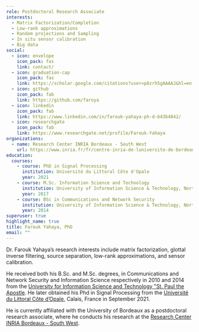 ```yaml
---
role: Postdoctoral Research Associate
interests:
  - Matrix Factorization/Completion
  - Low-rank approximations
  - Random projections and Sampling
  - In situ sensor calibration
  - Big data
social:
  - icon: envelope
    icon_pack: fas
    link: contact/
  - icon: graduation-cap
    icon_pack: fas
    link: https://scholar.google.com/citations?user=p8zrh5gAAAAJ&hl=en
  - icon: github
    icon_pack: fab
    link: https://github.com/faroya
  - icon: linkedin
    icon_pack: fab
    link: https://www.linkedin.com/in/farouk-yahaya-ph-d-643b4842/
  - icon: researchgate
    icon_pack: fab
    link: https://www.researchgate.net/profile/Farouk-Yahaya
organizations:
  - name: Research Center INRIA Bordeaux - South West
    url: https://www.inria.fr/fr/centre-inria-de-luniversite-de-bordeaux
education:
  courses:
    - course: PhD in Signal Processing
      institution: Université du Littoral Côte d'Opale
      year: 2021
    - course: M.Sc. Information Science and Technology
      institution: University of Information Science & Technology, North Macedonia
      year: 2017
    - course: BSc in Communications and Network Security
      institution: University of Information Science & Technology, North Macedonia
      year: 2014
superuser: true
highlight_name: true
title: Farouk Yahaya, PhD
email: ""
---
```

 Dr. Farouk Yahaya’s research interests include matrix factorization, glottal inverse filtering, source separation, low-rank approximations, and sensor calibration.

He received both his B.Sc. and M.Sc. degrees, in Communications and Network Security and Information Science respectively in 2010 and 2014 from the [University for Information Science and Technology "St. Paul the Apostle](http://uist.edu.mk/). He later obtained his Phd in Signal Processing from the [Université du Littoral Côte d’Opale](https://www.univ-littoral.fr/), Calais, France in September 2021.

He is currently affiliated with the University of Bordeaux as a postdoctoral research associate, where he conducts his research at the [Research Center INRIA Bordeaux - South West](https://www.inria.fr/fr/centre-inria-universite-bordeaux).


 